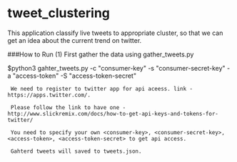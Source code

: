 # tweet_clustering

This application classify live tweets to appropriate cluster, so that we can get an idea about the current trend on twitter.

###How to Run
(1) First gather the data using gather_tweets.py
   
   $python3 gahter_tweets.py -c "consumer-key" -s "consumer-secret-key" -a "access-token" -S "access-token-secret"
   
     We need to register to twitter app for api aceess. link - https://apps.twitter.com/. 
   
     Please follow the link to have one - http://www.slickremix.com/docs/how-to-get-api-keys-and-tokens-for-twitter/
   
     You need to specify your own <consumer-key>, <consumer-secret-key>, <access-token>, <access-token-secret> to get api access.
   
     Gahterd tweets will saved to tweets.json.
   
   
